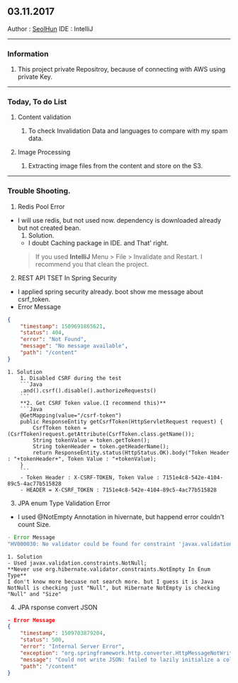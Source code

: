 ## 03.11.2017
Author : [SeolHun](https://github.com/SeolHun)
IDE : IntelliJ

---
### Information 
1. This project private Repositroy, because of connecting with AWS using private Key.

---
### Today, To do List
1. Content validation
	1. To check Invalidation Data and languages to compare with my spam data.

2. Image Processing
	1. Extracting image files from the content and store on the S3.

---
### Trouble Shooting.
1. Redis Pool Error 
- I will use redis, but not used now. dependency is downloaded already but not created bean.
	1. Solution.
	- I doubt Caching package in IDE. and That' right.
	> If you used **IntelliJ**
	> Menu > File > Invalidate and Restart. I recommend you that clean the project.

2. REST API TSET In Spring Security
- I applied spring security already. boot show me message about csrf_token.
- Error Message
```JSON
{
    "timestamp": 1509691865621,
    "status": 404,
    "error": "Not Found",
    "message": "No message available",
    "path": "/content"
}
```
	1. Solution
		1. Disabled CSRF during the test
		```Java
		.and().csrf().disable().authorizeRequests()
		```
		**2. Get CSRF Token value.(I recommend this)**
		```Java
	    @GetMapping(value="/csrf-token")
	    public ResponseEntity getCsrfToken(HttpServletRequest request) {
	        CsrfToken token = (CsrfToken)request.getAttribute(CsrfToken.class.getName());
	        String tokenValue = token.getToken();
	        String tokenHeader = token.getHeaderName();
	        return ResponseEntity.status(HttpStatus.OK).body("Token Header : "+tokenHeader+", Token Value : "+tokenValue);
	    }	
		```
		- Token Header : X-CSRF-TOKEN, Token Value : 7151e4c8-542e-4104-89c5-4ac77b515828
		- HEADER = X-CSRF_TOKEN : 7151e4c8-542e-4104-89c5-4ac77b515828

3. JPA enum Type Validation Error
- I used @NotEmpty Annotation in hivernate, but happend error couldn't count Size.
```Java
- Error Message
"HV000030: No validator could be found for constraint 'javax.validation.constraints.Size' validating type 'hi.cord.com.jpa2.content.domain.ContentType'. Check configuration for 'contentType'",
```
	1. Solution
	- Used javax.validation.constraints.NotNull;
	**Never use org.hibernate.validator.constraints.NotEmpty In Enum Type**
	I don't know more becuase not search more. but I guess it is Java NotNull is checking just "Null", but Hibernate NotEmpty is checking "Null" and "Size"


4. JPA rsponse convert JSON
```JSON
- Error Message
{
    "timestamp": 1509703879204,
    "status": 500,
    "error": "Internal Server Error",
    "exception": "org.springframework.http.converter.HttpMessageNotWritableException",
    "message": "Could not write JSON: failed to lazily initialize a collection of role: hi.cord.com.jpa2.content.domain.Content.comments, could not initialize proxy - no Session; nested exception is com.fasterxml.jackson.databind.JsonMappingException: failed to lazily initialize a collection of role: hi.cord.com.jpa2.content.domain.Content.comments, could not initialize proxy - no Session (through reference chain: hi.cord.com.common.domain.pagination.Pagination[\"list\"]->java.util.Collections$UnmodifiableRandomAccessList[0]->hi.cord.com.jpa2.content.domain.Content[\"comments\"])",
    "path": "/content"
}
```


